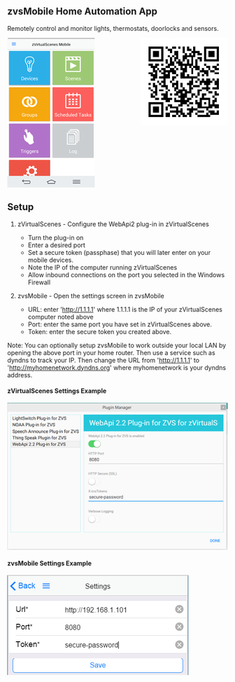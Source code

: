 ## zvsMobile Home Automation App ##
Remotely control and monitor lights, thermostats, doorlocks and sensors.

<img src="https://raw.githubusercontent.com/aarondrabeck/zvsMobile/master/zvsMobile/images/main-ss200.png">
<img align="right" src="https://raw.githubusercontent.com/aarondrabeck/zvsMobile/master/zvsMobile/images/marketQR.png">

## Setup ##
1. zVirtualScenes - Configure the WebApi2 plug-in in zVirtualScenes
   * Turn the plug-in on
   * Enter a desired port
   * Set a secure token (passphase) that you will later enter on your mobile devices. 
   * Note the IP of the computer running zVirtualScenes
   * Allow inbound connections on the port you selected in the Windows Firewall

2. zvsMobile - Open the settings screen in zvsMobile
    * URL: enter 'http://1.1.1.1' where 1.1.1.1 is the IP of your zVirtualScenes computer noted above 
    * Port: enter the same port you have set in zVirtualScenes above.
    * Token: enter the secure token you created above.  

Note: You can optionally setup zvsMobile to work outside your local LAN by opening the above port in your home router. Then use a service such as dyndns to track your IP.  Then change the URL from 'http://1.1.1.1' to 'http://myhomenetwork.dyndns.org' where myhomenetwork is your dyndns address. 

#### zVirtualScenes Settings Example ####
<img src="https://raw.githubusercontent.com/aarondrabeck/zvsMobile/master/zvsMobile/images/webapi-plugin-settings-zVirtualScenes.png">

#### zvsMobile Settings Example ####
<img src="https://raw.githubusercontent.com/aarondrabeck/zvsMobile/master/zvsMobile/images/zvsMobile-Settings-Setup.png">
